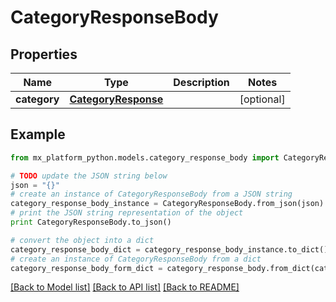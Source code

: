 # CategoryResponseBody


## Properties
Name | Type | Description | Notes
------------ | ------------- | ------------- | -------------
**category** | [**CategoryResponse**](CategoryResponse.md) |  | [optional] 

## Example

```python
from mx_platform_python.models.category_response_body import CategoryResponseBody

# TODO update the JSON string below
json = "{}"
# create an instance of CategoryResponseBody from a JSON string
category_response_body_instance = CategoryResponseBody.from_json(json)
# print the JSON string representation of the object
print CategoryResponseBody.to_json()

# convert the object into a dict
category_response_body_dict = category_response_body_instance.to_dict()
# create an instance of CategoryResponseBody from a dict
category_response_body_form_dict = category_response_body.from_dict(category_response_body_dict)
```
[[Back to Model list]](../README.md#documentation-for-models) [[Back to API list]](../README.md#documentation-for-api-endpoints) [[Back to README]](../README.md)


